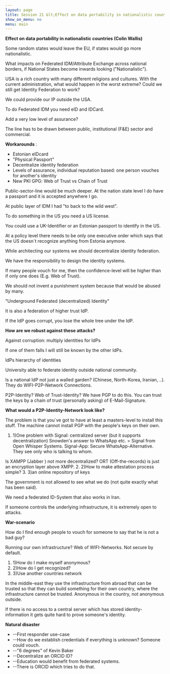 ```yaml
---
layout: page
title: Session 21 &lt;Effect on data portability in nationalistic countries&gt; (10:45/Room A07)
show_on_menu: no
menu: main
---
```


**Effect on data portability in nationalistic countries (Colin Wallis)**

Some random states would leave the EU, if states would go more nationalistic.

What impacts on Federated IDM/Attribute Exchange across national borders, if National States become inwards looking (&quot;Nationalistic&quot;).

USA is a rich country with many different religions and cultures. With the current administration, what would happen in the worst extreme? Could we still get Identity Federation to work?

We could provide our IP outside the USA.

To do Federated IDM you need eID and IDCard.

Add a very low level of assurance?

The line has to be drawn between public, institutional (F&amp;E) sector and commercial.

**Workarounds** :

- Estonian eIDcard
- &quot;Physical Passport&quot;
- Decentralize identity federation
- Levels of assurance, individual reputation based: one person vouches for another&#39;s identity
- New PKI GPG: Web of Trust vs Chain of Trust

Public-sector-line would be much deeper. At the nation state level I do have a passport and it is accepted anywhere I go.

At public layer of IDM I had &quot;to back to the wild west&quot;.

To do something in the US you need a US license.

You could use a UK-Identifier or an Estonian passport to identify in the US.

At a policy level there needs to be only one executive order which says that the US doesn´t recognize anything from Estonia anymore.

While architecting our systems we should decentralize identity federation.

We have the responsibility to design the identity systems.

If many people vouch for me, then the confidence-level will be higher than if only one does (E.g. Web of Trust).

We should not invent a punishment system because that would be abused by many.

&quot;Underground Federated (decentralized) Identity&quot;

It is also a federation of higher trust IdP.

If the IdP goes corrupt, you lose the whole tree under the IdP.

**How are we robust against these attacks?**

Against corruption: multiply identities for IdPs

If one of them falls I will still be known by the other IdPs.

IdPs hierarchy of identities

University able to federate identity outside national community.

Is a national IdP not just a walled garden? (Chinese, North-Korea, Iranian, ..). They do WIFI-P2P-Network Connections.

P2P-Identity? Web of Trust-Identity? We have PGP to do this. You can trust the keys by a chain of trust (personally asking) of E-Mail-Signature.

**What would a P2P-Identity-Network look like?**

The problem is that you´ve got to have at least a masters-level to install this stuff. The machine cannot install PGP with the people&#39;s keys on their own.

1. 1)One problem with Signal: centralized server (but it supports decentralization)
Snowden&#39;s answer to WhatsApp etc. = Signal from Open Whisper Systems.
Signal-App: Secure WhatsApp-Alternative.
They see only who is talking to whom.

Is XAMPP (Jabber ) not more decentralized? ORT (Off-the-records) is just an encryption layer above XMPP.
2. 2)How to make attestation process simple?
3. 3)an online repository of keys

The government is not allowed to see what we do (not quite exactly what has been said).

We need a federated ID-System that also works in Iran.

If someone controls the underlying infrastructure, it is extremely open to attacks.

**War-scenario**

How do I find enough people to vouch for someone to say that he is not a bad guy?

Running our own infrastructure? Web of WIFI-Networks. Not secure by default.

1. 1)How do I make myself anonymous?
2. 2)How do I get recognized?
3. 3)Use another countries network

In the middle-east they use the infrastructure from abroad that can be trusted so that they can build something for their own country, where the infrastructure cannot be trusted. Anonymous in the country, not anonymous outside.

If there is no access to a central server which has stored identity-information it gets quite hard to prove someone&#39;s identity.

**Natural disaster**

- --First responder use-case
- --How do we establish credentials if everything is unknown? Someone could vouch.
- --&quot;6 degrees&quot; of Kevin Baker
- --Decentralize an ORCID ID?
- --Education would benefit from federated systems.
- --There is ORCID which tries to do that.
